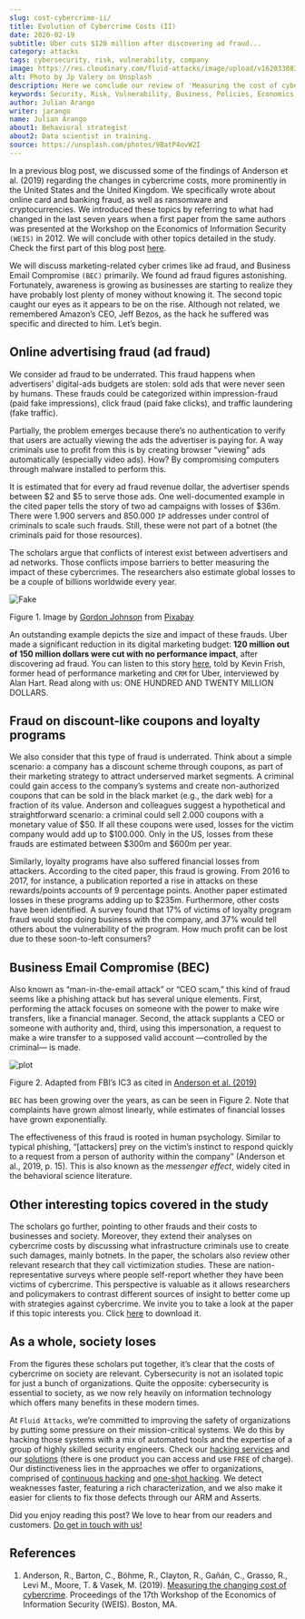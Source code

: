 ```yaml
---
slug: cost-cybercrime-ii/
title: Evolution of Cybercrime Costs (II)
date: 2020-02-19
subtitle: Uber cuts $120 million after discovering ad fraud...
category: attacks
tags: cybersecurity, risk, vulnerability, company
image: https://res.cloudinary.com/fluid-attacks/image/upload/v1620330837/blog/cost-cybercrime-ii/cover_vnfqpv.webp
alt: Photo by Jp Valery on Unsplash
description: Here we conclude our review of 'Measuring the cost of cybercrime' by focusing, among other things, on ad fraud, which appears to be a bit underrated.
keywords: Security, Risk, Vulnerability, Business, Policies, Economics, Ethical Hacking, Pentesting, WEIS
author: Julian Arango
writer: jarango
name: Julian Arango
about1: Behavioral strategist
about2: Data scientist in training.
source: https://unsplash.com/photos/9BatP4ovW2I
---
```


In a previous blog post, we discussed some of the findings of Anderson
et al. (2019) regarding the changes in cybercrime costs, more
prominently in the United States and the United Kingdom. We specifically
wrote about online card and banking fraud, as well as ransomware and
cryptocurrencies. We introduced these topics by referring to what had
changed in the last seven years when a first paper from the same authors
was presented at the Workshop on the Economics of Information Security
`(WEIS)` in 2012. We will conclude with other topics detailed in the
study. Check the first part of this blog post
[here](../cost-cybercrime-i/).

We will discuss marketing-related cyber crimes like ad fraud, and
Business Email Compromise `(BEC)` primarily. We found ad fraud figures
astonishing. Fortunately, awareness is growing as businesses are
starting to realize they have probably lost plenty of money without
knowing it. The second topic caught our eyes as it appears to be on the
rise. Although not related, we remembered Amazon’s CEO, Jeff Bezos, as
the hack he suffered was specific and directed to him. Let’s begin.

## Online advertising fraud (ad fraud)

We consider ad fraud to be underrated. This fraud happens when
advertisers' digital-ads budgets are stolen: sold ads that were never
seen by humans. These frauds could be categorized within
impression-fraud (paid fake impressions), click fraud (paid fake
clicks), and traffic laundering (fake traffic).

Partially, the problem emerges because there’s no authentication to
verify that users are actually viewing the ads the advertiser is paying
for. A way criminals use to profit from this is by creating browser
“viewing” ads automatically (especially video ads). How? By
compromising computers through malware installed to perform this.

It is estimated that for every ad fraud revenue dollar, the advertiser
spends between $2 and $5 to serve those ads. One well-documented example
in the cited paper tells the story of two ad campaigns with losses of
$36m. There were 1.900 servers and 850.000 `IP` addresses under control
of criminals to scale such frauds. Still, these were not part of a
botnet (the criminals paid for those resources).

The scholars argue that conflicts of interest exist between advertisers
and ad networks. Those conflicts impose barriers to better measuring the
impact of these cybercrimes. The researchers also estimate global losses
to be a couple of billions worldwide every year.

<div class="imgblock">

![Fake](https://res.cloudinary.com/fluid-attacks/image/upload/v1620330837/blog/cost-cybercrime-ii/fake_ifrq2y.webp)

<div class="title">

Figure 1. Image by [Gordon Johnson](https://pixabay.com/users/gdj-1086657/)
from [Pixabay](https://pixabay.com/vectors/real-fake-typography-type-text-3166209/)

</div>

</div>

An outstanding example depicts the size and impact of these frauds. Uber
made a significant reduction in its digital marketing budget: **120
million out of 150 million dollars were cut with no performance
impact**, after discovering ad fraud. You can listen to this story
[here](https://www.alistdaily.com/lifestyle/kevin-frisch-uber-ad-fraud/),
told by Kevin Frish, former head of performance marketing and `CRM` for
Uber, interviewed by Alan Hart. Read along with us: ONE HUNDRED AND
TWENTY MILLION DOLLARS.

## Fraud on discount-like coupons and loyalty programs

We also consider that this type of fraud is underrated. Think about a
simple scenario: a company has a discount scheme through coupons, as
part of their marketing strategy to attract underserved market segments.
A criminal could gain access to the company’s systems and create
non-authorized coupons that can be sold in the black market (e.g., the
dark web) for a fraction of its value. Anderson and colleagues suggest a
hypothetical and straightforward scenario: a criminal could sell 2.000
coupons with a monetary value of $50. If all these coupons were used,
losses for the victim company would add up to $100.000. Only in the US,
losses from these frauds are estimated between $300m and $600m per year.

Similarly, loyalty programs have also suffered financial losses from
attackers. According to the cited paper, this fraud is growing. From
2016 to 2017, for instance, a publication reported a rise in attacks on
these rewards/points accounts of 9 percentage points. Another paper
estimated losses in these programs adding up to $235m. Furthermore,
other costs have been identified. A survey found that 17% of victims of
loyalty program fraud would stop doing business with the company, and
37% would tell others about the vulnerability of the program. How much
profit can be lost due to these soon-to-left consumers?

## Business Email Compromise (BEC)

Also known as “man-in-the-email attack” or “CEO scam,” this kind of
fraud seems like a phishing attack but has several unique elements.
First, performing the attack focuses on someone with the power to make
wire transfers, like a financial manager. Second, the attack supplants a
CEO or someone with authority and, third, using this impersonation, a
request to make a wire transfer to a supposed valid account —controlled
by the criminal— is made.

<div class="imgblock">

![plot](https://res.cloudinary.com/fluid-attacks/image/upload/v1620330836/blog/cost-cybercrime-ii/plot_xk0lbb.webp)

<div class="title">

Figure 2. Adapted from FBI’s IC3 as cited in [Anderson et al.
(2019)](https://weis2019.econinfosec.org/wp-content/uploads/sites/6/2019/05/WEIS_2019_paper_25.pdf)

</div>

</div>

`BEC` has been growing over the years, as can be seen in Figure 2. Note
that complaints have grown almost linearly, while estimates of financial
losses have grown exponentially.

The effectiveness of this fraud is rooted in human psychology. Similar
to typical phishing, “\[attackers\] prey on the victim’s instinct to
respond quickly to a request from a person of authority within the
company” (Anderson et al., 2019, p. 15). This is also known as the
*messenger effect*, widely cited in the behavioral science literature.

## Other interesting topics covered in the study

The scholars go further, pointing to other frauds and their costs to
businesses and society. Moreover, they extend their analyses on
cybercrime costs by discussing what infrastructure criminals use to
create such damages, mainly botnets. In the paper, the scholars also
review other relevant research that they call victimization studies.
These are nation-representative surveys where people self-report whether
they have been victims of cybercrime. This perspective is valuable as it
allows researchers and policymakers to contrast different sources of
insight to better come up with strategies against cybercrime. We invite
you to take a look at the paper if this topic interests you. Click
[here](https://weis2019.econinfosec.org/wp-content/uploads/sites/6/2019/05/WEIS_2019_paper_25.pdf)
to download it.

## As a whole, society loses

From the figures these scholars put together, it’s clear that the costs
of cybercrime on society are relevant. Cybersecurity is not an isolated
topic for just a bunch of organizations. Quite the opposite:
cybersecurity is essential to society, as we now rely heavily on
information technology which offers many benefits in these modern times.

At `Fluid Attacks`, we’re committed to improving the safety of
organizations by putting some pressure on their mission-critical
systems. We do this by hacking those systems with a mix of automated
tools and the expertise of a group of highly skilled security engineers.
Check our [hacking services](../../services/continuous-hacking/) and our
[solutions](../../solutions/) (there is one product you can access and
use `FREE` of charge). Our distinctiveness lies in the approaches we
offer to organizations, comprised of [continuous
hacking](../../services/continuous-hacking/) and [one-shot
hacking](../../services/one-shot-hacking/). We detect weaknesses faster,
featuring a rich characterization, and we also make it easier for
clients to fix those defects through our ARM and Asserts.

Did you enjoy reading this post? We love to hear from our readers and
customers. [Do get in touch with us\!](../../contact-us/)

## References

1. Anderson, R., Barton, C., Böhme, R., Clayton, R., Gañán, C., Grasso,
    R., Levi M., Moore, T. & Vasek, M. (2019). [Measuring the changing
    cost of
    cybercrime](https://weis2019.econinfosec.org/wp-content/uploads/sites/6/2019/05/WEIS_2019_paper_25.pdf).
    Proceedings of the 17th Workshop of the Economics of Information
    Security (WEIS). Boston, MA.
